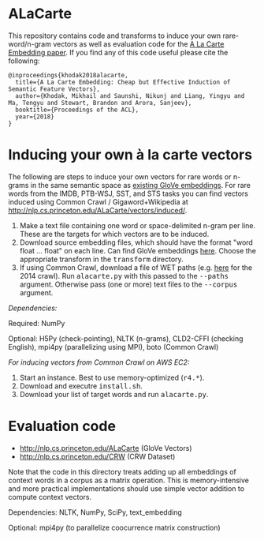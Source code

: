 # ALaCarte

This repository contains code and transforms to induce your own rare-word/n-gram vectors as well as evaluation code for the [A La Carte Embedding paper](http://aclweb.org/anthology/P18-1002). If you find any of this code useful please cite the following:

    @inproceedings{khodak2018alacarte,
      title={A La Carte Embedding: Cheap but Effective Induction of Semantic Feature Vectors},
      author={Khodak, Mikhail and Saunshi, Nikunj and Liang, Yingyu and Ma, Tengyu and Stewart, Brandon and Arora, Sanjeev},
      booktitle={Proceedings of the ACL},
      year={2018}
    }

# Inducing your own à la carte vectors

The following are steps to induce your own vectors for rare words or n-grams in the same semantic space as [existing GloVe embeddings](https://nlp.stanford.edu/projects/glove/).
For rare words from the IMDB, PTB-WSJ, SST, and STS tasks you can find vectors induced using Common Crawl / Gigaword+Wikipedia at http://nlp.cs.princeton.edu/ALaCarte/vectors/induced/.

1. Make a text file containing one word or space-delimited n-gram per line. These are the targets for which vectors are to be induced.
2. Download source embedding files, which should have the format "word float ... float" on each line. Can find GloVe embeddings [here](https://nlp.stanford.edu/projects/glove/). Choose the appropriate transform in the <tt>transform</tt> directory.
3. If using Common Crawl, download a file of WET paths (e.g. [here](https://commoncrawl.s3.amazonaws.com/crawl-data/CC-MAIN-2014-52) for the 2014 crawl). Run <tt>alacarte.py</tt> with this passed to the <tt>--paths</tt> argument. Otherwise pass (one or more) text files to the <tt>--corpus</tt> argument. 

*Dependencies:*

Required: NumPy

Optional: H5Py (check-pointing), NLTK (n-grams), CLD2-CFFI (checking English), mpi4py (parallelizing using MPI), boto (Common Crawl)

*For inducing vectors from Common Crawl on AWS EC2:*

1. Start an instance. Best to use memory-optimized (<tt>r4.*</tt>).
2. Download and executre <tt>install.sh</tt>.
3. Download your list of target words and run <tt>alacarte.py</tt>.

# Evaluation code

  * http://nlp.cs.princeton.edu/ALaCarte (GloVe Vectors)
  * http://nlp.cs.princeton.edu/CRW (CRW Dataset)
  
Note that the code in this directory treats adding up all embeddings of context words in a corpus as a matrix operation. This is memory-intensive and more practical implementations should use simple vector addition to compute context vectors.
  
Dependencies: NLTK, NumPy, SciPy, text_embedding

Optional: mpi4py (to parallelize coocurrence matrix construction)
